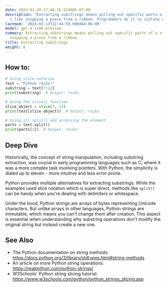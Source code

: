 ```yaml
---
date: 2024-01-20 17:46:15.524985-07:00
description: "Extracting substrings means pulling out specific parts of a string,\
  \ like snipping a piece from a ribbon. Programmers do it to isolate data, parse\u2026"
lastmod: '2024-03-13T22:44:59.698464-06:00'
model: gpt-4-1106-preview
summary: Extracting substrings means pulling out specific parts of a string, like
  snipping a piece from a ribbon.
title: Extracting substrings
weight: 6
---
```


## How to:
```Python
# Using slice notation
text = "Python rocks!"
substring = text[7:12]
print(substring)  # Output: rocks

# Using the slice() function
slice_object = slice(7, 12)
print(text[slice_object])  # Output: rocks

# Using str.split() and accessing the element
parts = text.split()
print(parts[1])  # Output: rocks!
```

## Deep Dive
Historically, the concept of string manipulation, including substring extraction, was crucial in early programming languages such as C, where it was a more complex task involving pointers. With Python, the simplicity is dialed up to eleven - more intuitive and less error-prone.

Python provides multiple alternatives for extracting substrings. While the examples used slice notation which is super direct, methods like `split()` can be handy when you're dealing with delimiters or whitespace.

Under the hood, Python strings are arrays of bytes representing Unicode characters. But unlike arrays in other languages, Python strings are immutable, which means you can't change them after creation. This aspect is essential when understanding why substring operations don't modify the original string but instead create a new one.

## See Also
- The Python documentation on string methods: https://docs.python.org/3/library/stdtypes.html#string-methods
- An article on more Python string operations: https://realpython.com/python-strings/
- W3Schools' Python string slicing tutorial: https://www.w3schools.com/python/python_strings_slicing.asp
